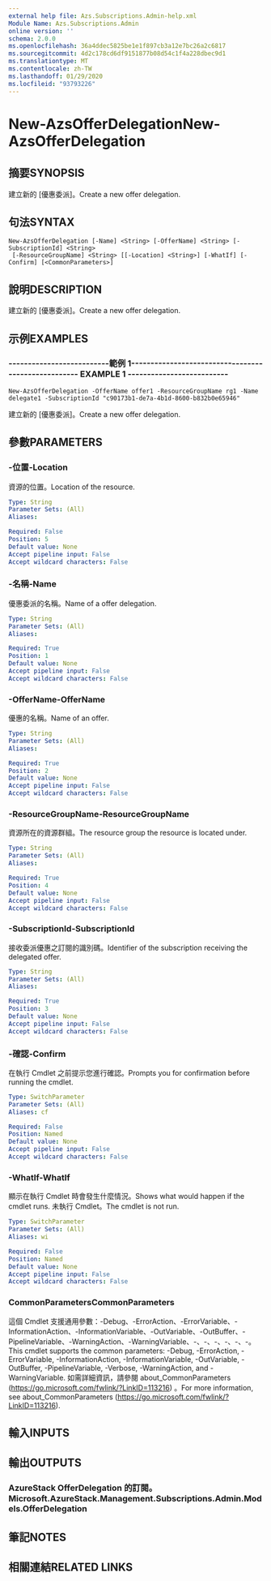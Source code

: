 ```yaml
---
external help file: Azs.Subscriptions.Admin-help.xml
Module Name: Azs.Subscriptions.Admin
online version: ''
schema: 2.0.0
ms.openlocfilehash: 36a4ddec5825be1e1f897cb3a12e7bc26a2c6817
ms.sourcegitcommit: 4d2c178cd6df9151877b08d54c1f4a228dbec9d1
ms.translationtype: MT
ms.contentlocale: zh-TW
ms.lasthandoff: 01/29/2020
ms.locfileid: "93793226"
---
```

# <span data-ttu-id="c2e29-101">New-AzsOfferDelegation</span><span class="sxs-lookup"><span data-stu-id="c2e29-101">New-AzsOfferDelegation</span></span>

## <span data-ttu-id="c2e29-102">摘要</span><span class="sxs-lookup"><span data-stu-id="c2e29-102">SYNOPSIS</span></span>
<span data-ttu-id="c2e29-103">建立新的 [優惠委派]。</span><span class="sxs-lookup"><span data-stu-id="c2e29-103">Create a new offer delegation.</span></span>

## <span data-ttu-id="c2e29-104">句法</span><span class="sxs-lookup"><span data-stu-id="c2e29-104">SYNTAX</span></span>

```
New-AzsOfferDelegation [-Name] <String> [-OfferName] <String> [-SubscriptionId] <String>
 [-ResourceGroupName] <String> [[-Location] <String>] [-WhatIf] [-Confirm] [<CommonParameters>]
```

## <span data-ttu-id="c2e29-105">說明</span><span class="sxs-lookup"><span data-stu-id="c2e29-105">DESCRIPTION</span></span>
<span data-ttu-id="c2e29-106">建立新的 [優惠委派]。</span><span class="sxs-lookup"><span data-stu-id="c2e29-106">Create a new offer delegation.</span></span>

## <span data-ttu-id="c2e29-107">示例</span><span class="sxs-lookup"><span data-stu-id="c2e29-107">EXAMPLES</span></span>

### <span data-ttu-id="c2e29-108">--------------------------範例 1--------------------------</span><span class="sxs-lookup"><span data-stu-id="c2e29-108">-------------------------- EXAMPLE 1 --------------------------</span></span>
```
New-AzsOfferDelegation -OfferName offer1 -ResourceGroupName rg1 -Name delegate1 -SubscriptionId "c90173b1-de7a-4b1d-8600-b832b0e65946"
```

<span data-ttu-id="c2e29-109">建立新的 [優惠委派]。</span><span class="sxs-lookup"><span data-stu-id="c2e29-109">Create a new offer delegation.</span></span>

## <span data-ttu-id="c2e29-110">參數</span><span class="sxs-lookup"><span data-stu-id="c2e29-110">PARAMETERS</span></span>

### <span data-ttu-id="c2e29-111">-位置</span><span class="sxs-lookup"><span data-stu-id="c2e29-111">-Location</span></span>
<span data-ttu-id="c2e29-112">資源的位置。</span><span class="sxs-lookup"><span data-stu-id="c2e29-112">Location of the resource.</span></span>

```yaml
Type: String
Parameter Sets: (All)
Aliases: 

Required: False
Position: 5
Default value: None
Accept pipeline input: False
Accept wildcard characters: False
```

### <span data-ttu-id="c2e29-113">-名稱</span><span class="sxs-lookup"><span data-stu-id="c2e29-113">-Name</span></span>
<span data-ttu-id="c2e29-114">優惠委派的名稱。</span><span class="sxs-lookup"><span data-stu-id="c2e29-114">Name of a offer delegation.</span></span>

```yaml
Type: String
Parameter Sets: (All)
Aliases: 

Required: True
Position: 1
Default value: None
Accept pipeline input: False
Accept wildcard characters: False
```

### <span data-ttu-id="c2e29-115">-OfferName</span><span class="sxs-lookup"><span data-stu-id="c2e29-115">-OfferName</span></span>
<span data-ttu-id="c2e29-116">優惠的名稱。</span><span class="sxs-lookup"><span data-stu-id="c2e29-116">Name of an offer.</span></span>

```yaml
Type: String
Parameter Sets: (All)
Aliases: 

Required: True
Position: 2
Default value: None
Accept pipeline input: False
Accept wildcard characters: False
```

### <span data-ttu-id="c2e29-117">-ResourceGroupName</span><span class="sxs-lookup"><span data-stu-id="c2e29-117">-ResourceGroupName</span></span>
<span data-ttu-id="c2e29-118">資源所在的資源群組。</span><span class="sxs-lookup"><span data-stu-id="c2e29-118">The resource group the resource is located under.</span></span>

```yaml
Type: String
Parameter Sets: (All)
Aliases: 

Required: True
Position: 4
Default value: None
Accept pipeline input: False
Accept wildcard characters: False
```

### <span data-ttu-id="c2e29-119">-SubscriptionId</span><span class="sxs-lookup"><span data-stu-id="c2e29-119">-SubscriptionId</span></span>
<span data-ttu-id="c2e29-120">接收委派優惠之訂閱的識別碼。</span><span class="sxs-lookup"><span data-stu-id="c2e29-120">Identifier of the subscription receiving the delegated offer.</span></span>

```yaml
Type: String
Parameter Sets: (All)
Aliases: 

Required: True
Position: 3
Default value: None
Accept pipeline input: False
Accept wildcard characters: False
```

### <span data-ttu-id="c2e29-121">-確認</span><span class="sxs-lookup"><span data-stu-id="c2e29-121">-Confirm</span></span>
<span data-ttu-id="c2e29-122">在執行 Cmdlet 之前提示您進行確認。</span><span class="sxs-lookup"><span data-stu-id="c2e29-122">Prompts you for confirmation before running the cmdlet.</span></span>

```yaml
Type: SwitchParameter
Parameter Sets: (All)
Aliases: cf

Required: False
Position: Named
Default value: None
Accept pipeline input: False
Accept wildcard characters: False
```

### <span data-ttu-id="c2e29-123">-WhatIf</span><span class="sxs-lookup"><span data-stu-id="c2e29-123">-WhatIf</span></span>
<span data-ttu-id="c2e29-124">顯示在執行 Cmdlet 時會發生什麼情況。</span><span class="sxs-lookup"><span data-stu-id="c2e29-124">Shows what would happen if the cmdlet runs.</span></span>
<span data-ttu-id="c2e29-125">未執行 Cmdlet。</span><span class="sxs-lookup"><span data-stu-id="c2e29-125">The cmdlet is not run.</span></span>

```yaml
Type: SwitchParameter
Parameter Sets: (All)
Aliases: wi

Required: False
Position: Named
Default value: None
Accept pipeline input: False
Accept wildcard characters: False
```

### <span data-ttu-id="c2e29-126">CommonParameters</span><span class="sxs-lookup"><span data-stu-id="c2e29-126">CommonParameters</span></span>
<span data-ttu-id="c2e29-127">這個 Cmdlet 支援通用參數：-Debug、-ErrorAction、-ErrorVariable、-InformationAction、-InformationVariable、-OutVariable、-OutBuffer、-PipelineVariable、-WarningAction、-WarningVariable、-、-、-、-、-、-。</span><span class="sxs-lookup"><span data-stu-id="c2e29-127">This cmdlet supports the common parameters: -Debug, -ErrorAction, -ErrorVariable, -InformationAction, -InformationVariable, -OutVariable, -OutBuffer, -PipelineVariable, -Verbose, -WarningAction, and -WarningVariable.</span></span> <span data-ttu-id="c2e29-128">如需詳細資訊，請參閱 about_CommonParameters (https://go.microsoft.com/fwlink/?LinkID=113216) 。</span><span class="sxs-lookup"><span data-stu-id="c2e29-128">For more information, see about_CommonParameters (https://go.microsoft.com/fwlink/?LinkID=113216).</span></span>

## <span data-ttu-id="c2e29-129">輸入</span><span class="sxs-lookup"><span data-stu-id="c2e29-129">INPUTS</span></span>

## <span data-ttu-id="c2e29-130">輸出</span><span class="sxs-lookup"><span data-stu-id="c2e29-130">OUTPUTS</span></span>

### <span data-ttu-id="c2e29-131">AzureStack OfferDelegation 的訂閱。</span><span class="sxs-lookup"><span data-stu-id="c2e29-131">Microsoft.AzureStack.Management.Subscriptions.Admin.Models.OfferDelegation</span></span>

## <span data-ttu-id="c2e29-132">筆記</span><span class="sxs-lookup"><span data-stu-id="c2e29-132">NOTES</span></span>

## <span data-ttu-id="c2e29-133">相關連結</span><span class="sxs-lookup"><span data-stu-id="c2e29-133">RELATED LINKS</span></span>

